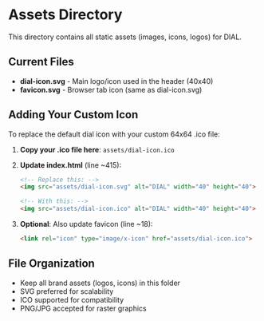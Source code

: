 # Assets Directory

This directory contains all static assets (images, icons, logos) for DIAL.

## Current Files

- **dial-icon.svg** - Main logo/icon used in the header (40x40)
- **favicon.svg** - Browser tab icon (same as dial-icon.svg)

## Adding Your Custom Icon

To replace the default dial icon with your custom 64x64 .ico file:

1. **Copy your .ico file here**: `assets/dial-icon.ico`
2. **Update index.html** (line ~415):
   ```html
   <!-- Replace this: -->
   <img src="assets/dial-icon.svg" alt="DIAL" width="40" height="40">

   <!-- With this: -->
   <img src="assets/dial-icon.ico" alt="DIAL" width="40" height="40">
   ```

3. **Optional**: Also update favicon (line ~18):
   ```html
   <link rel="icon" type="image/x-icon" href="assets/dial-icon.ico">
   ```

## File Organization

- Keep all brand assets (logos, icons) in this folder
- SVG preferred for scalability
- ICO supported for compatibility
- PNG/JPG accepted for raster graphics
